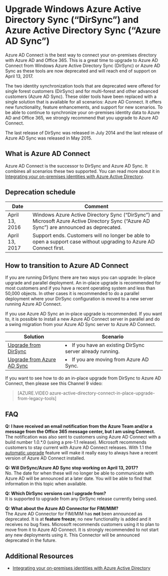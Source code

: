 <properties
	pageTitle="Upgrade from DirSync and Azure AD Sync | Microsoft Azure"
	description="Describes how to upgrade from DirSync and Azure AD Sync to Azure AD Connect."
	services="active-directory"
	documentationCenter=""
	authors="andkjell"
	manager="femila"
	editor=""/>

<tags
	ms.service="active-directory"
	ms.workload="identity"
	ms.tgt_pltfrm="na"
	ms.devlang="na"
	ms.topic="article"
	ms.date="06/27/2016"
	ms.author="andkjell"/>


# Upgrade Windows Azure Active Directory Sync (“DirSync”) and Azure Active Directory Sync (“Azure AD Sync”)
Azure AD Connect is the best way to connect your on-premises directory with Azure AD and Office 365. This is a great time to upgrade to Azure AD Connect from Windows Azure Active Directory Sync (DirSync) or Azure AD Sync as these tools are now deprecated and will reach end of support on April 13, 2017.

The two identity synchronization tools that are deprecated were offered for single forest customers (DirSync) and for multi-forest and other advanced customers (Azure AD Sync). These older tools have been replaced with a single solution that is available for all scenarios: Azure AD Connect. It offers new functionality, feature enhancements, and support for new scenarios. To be able to continue to synchronize your on-premises identity data to Azure AD and Office 365, we strongly recommend that you upgrade to Azure AD Connect.

The last release of DirSync was released in July 2014 and the last release of Azure AD Sync was released in May 2015.

## What is Azure AD Connect
Azure AD Connect is the successor to DirSync and Azure AD Sync. It combines all scenarios these two supported. You can read more about it in [Integrating your on-premises identities with Azure Active Directory](active-directory-aadconnect.md).

## Deprecation schedule

Date | Comment
 --- | ---
April 13, 2016 | Windows Azure Active Directory Sync (“DirSync”) and Microsoft Azure Active Directory Sync (“Azure AD Sync”) are announced as deprecated.
April 13, 2017 | Support ends. Customers will no longer be able to open a support case without upgrading to Azure AD Connect first.

## How to transition to Azure AD Connect
If you are running DirSync there are two ways you can upgrade: In-place upgrade and parallel deployment. An in-place upgrade is recommended for most customers and if you have a recent operating system and less than 50,000 objects. In other cases it is recommended to do a parallel deployment where your DirSync configuration is moved to a new server running Azure AD Connect.

If you use Azure AD Sync an in-place upgrade is recommended. If you want to, it is possible to install a new Azure AD Connect server in parallel and do a swing migration from your Azure AD Sync server to Azure AD Connect.

Solution | Scenario
----- | -----
[Upgrade from DirSync](./aad-connect/active-directory-aadconnect-dirsync-upgrade-get-started.md) | <li>If you have an existing DirSync server already running.</li>
[Upgrade from Azure AD Sync](active-directory-aadconnect-upgrade-previous-version.md)| <li>If you are moving from Azure AD Sync.</li>

If you want to see how to do an in-place upgrade from DirSync to Azure AD Connect, then please see this Channel 9 video:

> [AZURE.VIDEO azure-active-directory-connect-in-place-upgrade-from-legacy-tools]

## FAQ
**Q: I have received an email notification from the Azure Team and/or a message from the Office 365 message center, but I am using Connect.**  
The notification was also sent to customers using Azure AD Connect with a build number 1.0.\*.0 (using a pre-1.1 release). Microsoft recommends customers to stay current with Azure AD Connect releases. With 1.1 the [automatic upgrade](active-directory-aadconnect-feature-automatic-upgrade.md) feature will make it really easy to always have a recent version of Azure AD Connect installed.

**Q: Will DirSync/Azure AD Sync stop working on April 13, 2017?**  
No. The date for when these will no longer be able to communicate with Azure AD will be announced at a later date. You will be able to find that information in this topic when available.

**Q: Which DirSync versions can I upgrade from?**  
It is supported to upgrade from any DirSync release currently being used.

**Q: What about the Azure AD Connector for FIM/MIM?**  
The Azure AD Connector for FIM/MIM has **not** been announced as deprecated. It is at **feature freeze**; no new functionality is added and it receives no bug fixes. Microsoft recommends customers using it to plan to move from it to Azure AD Connect. It is strongly recommended to not start any new deployments using it. This Connector will be announced deprecated in the future.

## Additional Resources

* [Integrating your on-premises identities with Azure Active Directory](active-directory-aadconnect.md)
